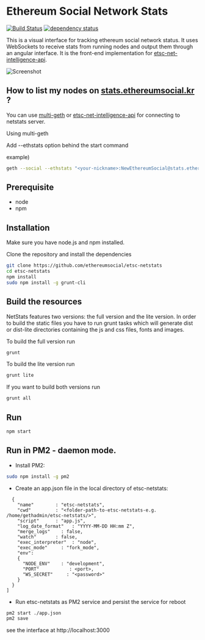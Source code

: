 Ethereum Social Network Stats
============
[![Build Status][travis-image]][travis-url] [![dependency status][dep-image]][dep-url]

This is a visual interface for tracking ethereum social network status. It uses WebSockets to receive stats from running nodes and output them through an angular interface. It is the front-end implementation for [etsc-net-intelligence-api](https://github.com/ethereumsocial/etsc-net-intelligence-api).

![Screenshot](https://raw.githubusercontent.com/cubedro/eth-netstats/master/src/images/screenshot.jpg?v=0.0.6 "Screenshot")

## How to list my nodes on [stats.ethereumsocial.kr](https://stats.ethereumsocial.kr) ?

You can use [multi-geth](https://github.com/ethereumsocial/multi-geth) or [etsc-net-intelligence-api](https://github.com/ethereumsocial/etsc-net-intelligence-api) for connecting to netstats server.

Using multi-geth

Add --ethstats option behind the start command

example)

```bash
geth --social --ethstats "<your-nickname>:NewEthereumSocial@stats.ethereumsocial.kr"
```

## Prerequisite

* node
* npm

## Installation

Make sure you have node.js and npm installed.

Clone the repository and install the dependencies

```bash
git clone https://github.com/ethereumsocial/etsc-netstats
cd etsc-netstats
npm install
sudo npm install -g grunt-cli
```

## Build the resources

NetStats features two versions: the full version and the lite version. In order to build the static files you have to run grunt tasks which will generate dist or dist-lite directories containing the js and css files, fonts and images.


To build the full version run
```bash
grunt
```

To build the lite version run
```bash
grunt lite
```

If you want to build both versions run
```bash
grunt all
```

## Run

```bash
npm start
```

## Run in PM2 - daemon mode.

* Install PM2:
```bash
sudo npm install -g pm2
```

* Create an app.json file in the local directory of etsc-netstats:
```json[
  {
    "name"        : "etsc-netstats",
    "cwd"         : "<folder-path-to-etsc-netstats-e.g. /home/gethadmin/etsc-netstats/>",
    "script"      : "app.js",
    "log_date_format"   : "YYYY-MM-DD HH:mm Z",
    "merge_logs"    : false,
    "watch"       : false,
    "exec_interpreter"  : "node",
    "exec_mode"     : "fork_mode",
    "env":
    {
      "NODE_ENV"    : "development",
      "PORT"           : <port>,
      "WS_SECRET"     : "<password>"
    }
  }
]
```

* Run etsc-netstats as PM2 service and persist the service for reboot
```bash
pm2 start ./app.json
pm2 save
```

see the interface at http://localhost:3000

[travis-image]: https://travis-ci.org/ethereumsocial/etsc-netstats.svg
[travis-url]: https://travis-ci.org/ethereumsocial/etsc-netstats
[dep-image]: https://david-dm.org/ethereumsocial/etsc-netstats.svg
[dep-url]: https://david-dm.org/ethereumsocial/etsc-netstats
